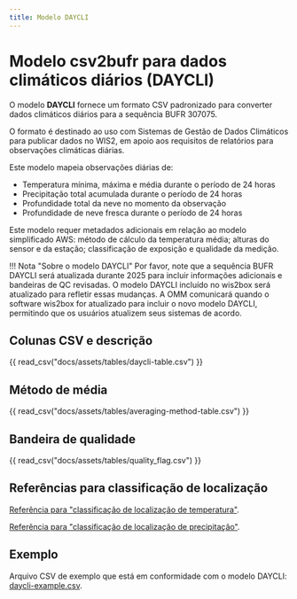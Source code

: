 ```yaml
---
title: Modelo DAYCLI
---
```


# Modelo csv2bufr para dados climáticos diários (DAYCLI)

O modelo **DAYCLI** fornece um formato CSV padronizado para converter dados climáticos diários para a sequência BUFR 307075.

O formato é destinado ao uso com Sistemas de Gestão de Dados Climáticos para publicar dados no WIS2, em apoio aos requisitos de relatórios para observações climáticas diárias.

Este modelo mapeia observações diárias de:

 - Temperatura mínima, máxima e média durante o período de 24 horas
 - Precipitação total acumulada durante o período de 24 horas
 - Profundidade total da neve no momento da observação
 - Profundidade de neve fresca durante o período de 24 horas

Este modelo requer metadados adicionais em relação ao modelo simplificado AWS: método de cálculo da temperatura média; alturas do sensor e da estação; classificação de exposição e qualidade da medição.

!!! Nota "Sobre o modelo DAYCLI"
    Por favor, note que a sequência BUFR DAYCLI será atualizada durante 2025 para incluir informações adicionais e bandeiras de QC revisadas. O modelo DAYCLI incluído no wis2box será atualizado para refletir essas mudanças. A OMM comunicará quando o software wis2box for atualizado para incluir o novo modelo DAYCLI, permitindo que os usuários atualizem seus sistemas de acordo.

## Colunas CSV e descrição

{{ read_csv("docs/assets/tables/daycli-table.csv") }}

## Método de média

{{ read_csv("docs/assets/tables/averaging-method-table.csv") }}

## Bandeira de qualidade

{{ read_csv("docs/assets/tables/quality_flag.csv") }}

## Referências para classificação de localização

[Referência para "classificação de localização de temperatura"](https://library.wmo.int/idviewer/35625/839).

[Referência para "classificação de localização de precipitação"](https://library.wmo.int/idviewer/35625/840).

## Exemplo

Arquivo CSV de exemplo que está em conformidade com o modelo DAYCLI: [daycli-example.csv](/sample-data/daycli-example.csv).